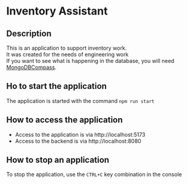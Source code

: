 # Inventory Assistant

## Description
This is an application to support inventory work.<br>
It was created for the needs of engineering work<br>
If you want to see what is happening in the database, you will need [MongoDBCompass](https://www.mongodb.com).

## Ho to start the application
The application is started with the command ```npm run start```

## How to access the application
- Access to the application is via http://localhost:5173
- Access to the backend is via http://localhost:8080

## How to stop an application
To stop the application, use the ```CTRL+C``` key combination in the console